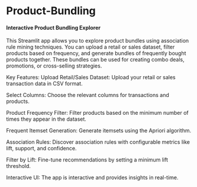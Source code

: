 # Product-Bundling

#### Interactive Product Bundling Explorer
This Streamlit app allows you to explore product bundles using association rule mining techniques. You can upload a retail or sales dataset, filter products based on frequency, and generate bundles of frequently bought products together. These bundles can be used for creating combo deals, promotions, or cross-selling strategies.

Key Features:
Upload Retail/Sales Dataset: Upload your retail or sales transaction data in CSV format.

Select Columns: Choose the relevant columns for transactions and products.

Product Frequency Filter: Filter products based on the minimum number of times they appear in the dataset.

Frequent Itemset Generation: Generate itemsets using the Apriori algorithm.

Association Rules: Discover association rules with configurable metrics like lift, support, and confidence.

Filter by Lift: Fine-tune recommendations by setting a minimum lift threshold.

Interactive UI: The app is interactive and provides insights in real-time.

